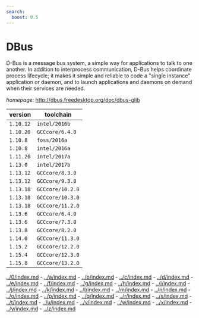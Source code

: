 ```yaml
---
search:
  boost: 0.5
---
```

# DBus

D-Bus is a message bus system, a simple way for applications to talk  to one another.  In addition to interprocess communication, D-Bus helps  coordinate process lifecycle; it makes it simple and reliable to code  a "single instance" application or daemon, and to launch applications  and daemons on demand when their services are needed.

*homepage*: <http://dbus.freedesktop.org/doc/dbus-glib>

version | toolchain
--------|----------
``1.10.12`` | ``intel/2016b``
``1.10.20`` | ``GCCcore/6.4.0``
``1.10.8`` | ``foss/2016a``
``1.10.8`` | ``intel/2016a``
``1.11.20`` | ``intel/2017a``
``1.13.0`` | ``intel/2017b``
``1.13.12`` | ``GCCcore/8.3.0``
``1.13.12`` | ``GCCcore/9.3.0``
``1.13.18`` | ``GCCcore/10.2.0``
``1.13.18`` | ``GCCcore/10.3.0``
``1.13.18`` | ``GCCcore/11.2.0``
``1.13.6`` | ``GCCcore/6.4.0``
``1.13.6`` | ``GCCcore/7.3.0``
``1.13.8`` | ``GCCcore/8.2.0``
``1.14.0`` | ``GCCcore/11.3.0``
``1.15.2`` | ``GCCcore/12.2.0``
``1.15.4`` | ``GCCcore/12.3.0``
``1.15.8`` | ``GCCcore/13.2.0``

[../0/index.md](0) - [../a/index.md](a) - [../b/index.md](b) - [../c/index.md](c) - [../d/index.md](d) - [../e/index.md](e) - [../f/index.md](f) - [../g/index.md](g) - [../h/index.md](h) - [../i/index.md](i) - [../j/index.md](j) - [../k/index.md](k) - [../l/index.md](l) - [../m/index.md](m) - [../n/index.md](n) - [../o/index.md](o) - [../p/index.md](p) - [../q/index.md](q) - [../r/index.md](r) - [../s/index.md](s) - [../t/index.md](t) - [../u/index.md](u) - [../v/index.md](v) - [../w/index.md](w) - [../x/index.md](x) - [../y/index.md](y) - [../z/index.md](z)

